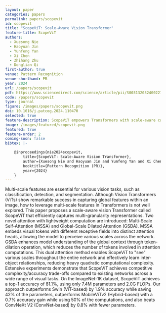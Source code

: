 ```yaml
---
layout: paper
categories: papers
permalink: papers/scopevit
id: scopevit
title: "ScopeViT: Scale-Aware Vision Transformer"
feature-title: ScopeViT
authors: 
  - Xuesong Nie
  - Haoyuan Jin
  - Yunfeng Yan
  - Xi Chen
  - Zhihang Zhu
  - Donglian Qi
first-author: true
venue: Pattern Recognition
venue-shorthand: PR
year: 2024
url: /papers/scopevit
pdf: https://www.sciencedirect.com/science/article/pii/S0031320324002218#/
code: /papers/scopevit
type: journal
figure: /images/papers/scopevit.png
doi: 10.1016/j.patcog.2024.110470
selected: true
feature-description: ScopeViT empowers Transformers with scale-aware capabilities to learn visual information
image: /images/featured/scopevit.png
featured: true
feature-order: 2
coming-soon: false
bibtex: |-

    @inproceedings{nie2024scopevit,
        title={ScopeViT: Scale-Aware Vision Transformer},
        author={Xuesong Nie and Haoyuan Jin and Yunfeng Yan and Xi Chen and Zhihang Zhu and Donglian Qi},
        booktitle={Pattern Recognition (PR)},
        year={2024}
    }
---
```


Multi-scale features are essential for various vision tasks, such as classification, detection, and segmentation. 
Although Vision Transformers (ViTs) show remarkable success in capturing global features within an image, how to leverage multi-scale features in Transformers is not well explored. 
This paper proposes a scale-aware vision Transformer called ScopeViT that efficiently captures multi-granularity representations. 
Two novel attention with lightweight computation are introduced: Multi-Scale Self-Attention (MSSA) and Global-Scale Dilated Attention (GSDA). 
MSSA embeds visual tokens with different receptive fields into distinct attention heads, allowing the model to perceive various scales across the network. 
GSDA enhances model understanding of the global context through token-dilation operation, which reduces the number of tokens involved in attention computations. 
This dual attention method enables ScopeViT to "see" various scales throughout the entire network and effectively learn inter-object relationships, reducing heavy quadratic computational complexity. 
Extensive experiments demonstrate that ScopeViT achieves competitive complexity/accuracy trade-offs compared to existing networks across a wide range of visual tasks. 
On the ImageNet-1K dataset, ScopeViT achieves a top-1 accuracy of 81.1%, using only 7.4M parameters and 2.0G FLOPs. 
Our approach outperforms Swin (ViT-based) by 1.9% accuracy while saving 42% of the parameters, outperforms MobileViTv2 (Hybrid-based) with a 0.7% accuracy gain while using 50% of the computations, and also beats ConvNeXt V2 (ConvNet-based) by 0.8% with fewer parameters.